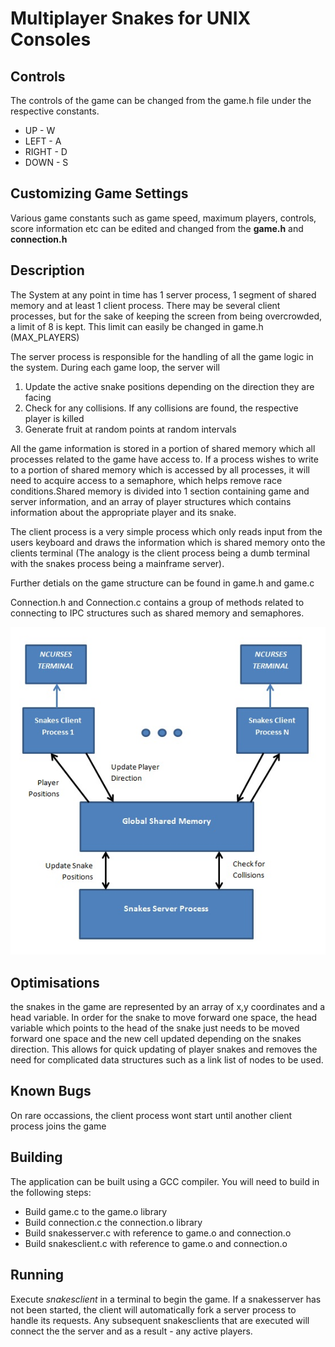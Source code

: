 Multiplayer Snakes for UNIX Consoles
====================================

Controls
-----------

The controls of the game can be changed from the game.h file
under the respective constants.

* UP    - W
* LEFT	- A
* RIGHT	- D
* DOWN	- S

Customizing Game Settings
-------------------------

Various game constants such as game speed, maximum players, controls, score information
etc can be edited and changed from the **game.h** and **connection.h**


Description
-----------

The System at any point in time has 1 server process, 1 segment of shared memory
and at least 1 client process. There may be several client processes, 
but for the sake of keeping the screen from being overcrowded, a limit of 8 is kept. 
This limit can easily be changed in game.h (MAX_PLAYERS)

The server process is responsible for the handling of all the game logic in the system.
During each game loop, the server will 

1. Update the active snake positions depending on the direction they are facing
2. Check for any collisions. If any collisions are found, the respective player is killed
3. Generate fruit at random points at random intervals

All the game information is stored in a portion of shared memory which all processes related
to the game have access to. If a process wishes to write to a portion of shared memory which is
accessed by all processes, it will need to acquire access to a semaphore, which helps remove
race conditions.Shared memory is divided into 1 section containing game and server information, and an
array of player structures which contains information about the appropriate player and its snake.

The client process is a very simple process which only reads input from the users keyboard
and draws the information which is shared memory onto the clients terminal (The analogy is the client 
process being a dumb terminal with the snakes process being a mainframe server).

Further detials on the game structure can be found in game.h and game.c

Connection.h and Connection.c contains a group of methods related to connecting to IPC structures
such as shared memory and semaphores.

![System Architecture](Architecture.jpg)

Optimisations
-------------

the snakes in the game are represented by an array of x,y coordinates and a head variable. 
In order for the snake to move forward one space, the head variable which points to the head of the snake 
just needs to be moved forward one space and the new cell updated depending on the snakes direction. This
allows for quick updating of player snakes and removes the need for complicated data structures such as a
link list of nodes to be used.


Known Bugs
----------

On rare occassions, the client process wont start until another client process joins the game

Building
--------

The application can be built using a GCC compiler. You will need to build in the following steps:
* Build game.c to the game.o library
* Build connection.c the connection.o library
* Build snakesserver.c with reference to game.o and connection.o
* Build snakesclient.c with reference to game.o and connection.o

Running
-------

Execute *snakesclient* in a terminal to begin the game. If a snakesserver has not been started, the client will
automatically fork a server process to handle its requests. Any subsequent snakesclients that are executed will
connect the the server and as a result - any active players.
